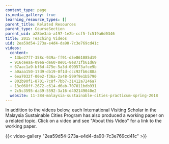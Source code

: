 ```yaml
---
content_type: page
is_media_gallery: true
learning_resource_types: []
parent_title: Related Resources
parent_type: CourseSection
parent_uid: a28be3ab-a197-1e2b-ccf5-fc519a6d0346
title: 2015 Teaching Videos
uid: 2ea59d54-273a-e4d4-da90-7c3e769cd41c
videos:
  content:
  - 13be27f7-358c-939a-ff91-d5e861085d19
  - 916ceeaa-09ea-de60-8e01-8e871fb61d69
  - 67aac1a9-bf6d-475e-5a3d-099573afce9b
  - a0aaa150-17d9-db19-0f1d-ccc92fb6c88a
  - 6ea7032f-00e2-f36a-2a48-599f9e1b5790
  - 802b90f1-8701-7c8f-7bb7-31412a7246a7
  - 13c068ff-2672-c614-d6ab-707011bdb931
  - 2c5c3595-da39-5592-3a16-d492149040e2
  website: 11-384-malaysia-sustainable-cities-practicum-spring-2018
---
```


In addition to the videos below, each International Visiting Scholar in the Malaysia Sustainable Cities Program has also produced a working paper on a related topic. Click on a video and see "About this Video" for a link to the working paper.

{{< video-gallery "2ea59d54-273a-e4d4-da90-7c3e769cd41c" >}}

